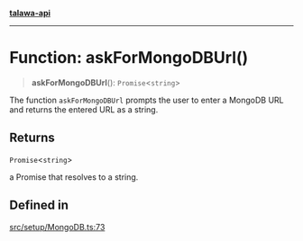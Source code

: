 [**talawa-api**](../../../README.md)

***

# Function: askForMongoDBUrl()

> **askForMongoDBUrl**(): `Promise`\<`string`\>

The function `askForMongoDBUrl` prompts the user to enter a MongoDB URL and returns the entered URL
as a string.

## Returns

`Promise`\<`string`\>

a Promise that resolves to a string.

## Defined in

[src/setup/MongoDB.ts:73](https://github.com/Suyash878/talawa-api/blob/f376d03c37e9acd046e7cc983947432c95f74442/src/setup/MongoDB.ts#L73)
